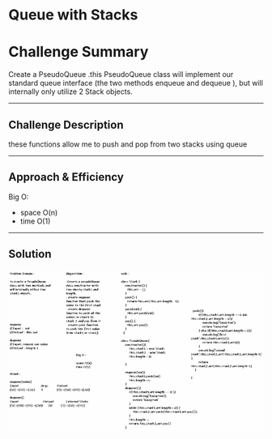 # Queue with Stacks


# Challenge Summary

Create a PseudoQueue .this PseudoQueue class will implement our standard queue interface (the two methods enqueue and dequeue ), but will internally only utilize 2 Stack objects.

---

## Challenge Description

these functions allow me to push and pop from two stacks using queue

---

## Approach & Efficiency

Big O:

- space O(n)
- time O(1)

---

## Solution

![cc11](/assets/cc11.png)